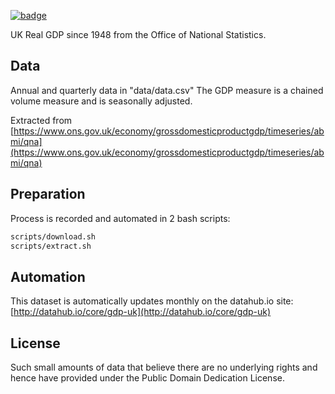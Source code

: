 <a className="gh-badge" href="https://datahub.io/core/gdp-uk"><img src="https://badgen.net/badge/icon/View%20on%20datahub.io/orange?icon=https://datahub.io/datahub-cube-badge-icon.svg&label&scale=1.25" alt="badge" /></a>

UK Real GDP since 1948 from the Office of National Statistics.

## Data

Annual and quarterly data in "data/data.csv" The GDP measure is a chained volume measure and is
seasonally adjusted.

Extracted from [https://www.ons.gov.uk/economy/grossdomesticproductgdp/timeseries/abmi/qna](https://www.ons.gov.uk/economy/grossdomesticproductgdp/timeseries/abmi/qna)

## Preparation 

Process is recorded and automated in 2 bash scripts:
```bash
scripts/download.sh
scripts/extract.sh
```

## Automation

This dataset is automatically updates monthly on the datahub.io site: [http://datahub.io/core/gdp-uk](http://datahub.io/core/gdp-uk)

## License

Such small amounts of data that believe there are no underlying rights and
hence have provided under the Public Domain Dedication License.

